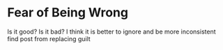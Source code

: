 # Fear of Being Wrong

Is it good? Is it bad? 
I think it is better to ignore and be more inconsistent 
find post from replacing guilt